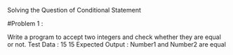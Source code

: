 Solving the Question of Conditional Statement

#Problem 1 :  

Write a program to accept two integers and check whether they are equal or not.
Test Data : 15 15
Expected Output :
Number1 and Number2 are equal
